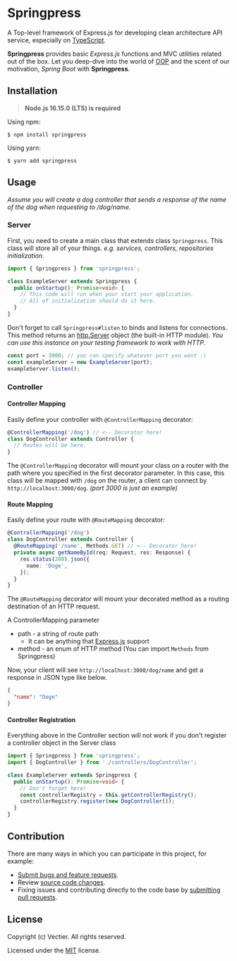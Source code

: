 # Springpress

A Top-level framework of Express.js for developing clean architecture API service, especially on [TypeScript](https://github.com/microsoft/TypeScript).

**Springpress** provides basic *Express.js* functions and MVC utilities related out of the box. Let you deep-dive into the world of [OOP](https://developer.mozilla.org/en-US/docs/Learn/JavaScript/Objects/Object-oriented_programming) and the scent of our motivation, *Spring Boot* with **Springpress**.

## Installation

> **Node.js 16.15.0 (LTS) is required**

Using npm:
```
$ npm install springpress
```

Using yarn:
```
$ yarn add springpress
```

## Usage

*Assume you will create a dog controller that sends a response of the name of the dog when requesting to /dog/name.*

### Server

First, you need to create a main class that extends class `Springpress`. This class will store all of your things. *e.g. services, controllers, repositories initialization*.

```ts
import { Springpress } from 'springpress';

class ExampleServer extends Springpress {
  public onStartup(): Promise<void> {
    // This code will run when your start your application.
    // All of initialization should do it here.
  }
}
```

Don't forget to call `Springpress#listen` to binds and listens for connections. This method returns an [http.Server](https://nodejs.org/docs/latest-v16.x/api/http.html#class-httpserver) object (the built-in HTTP module). *You can use this instance on your testing framework to work with HTTP*.

```ts
const port = 3000; // you can specify whatever port you want :)
const exampleServer = new ExampleServer(port);
exampleServer.listen();
```

### Controller

#### Controller Mapping

Easily define your controller with `@ControllerMapping` decorator:

```ts
@ControllerMapping('/dog') // <-- Decorator here!
class DogController extends Controller {
  // Routes will be here.
}
```

The `@ControllerMapping` decorator will mount your class on a router with the path where you specified in the first decorator parameter. In this case, this class will be mapped with `/dog` on the router, a client can connect by `http://localhost:3000/dog`. *(port 3000 is just an example)*

#### Route Mapping

Easily define your route with `@RouteMapping` decorator:

```ts
@ControllerMapping('/dog')
class DogController extends Controller {
  @RouteMapping('/name', Methods.GET) // <-- Decorator here!
  private async getNameById(req: Request, res: Response) {
    res.status(200).json({
      name: 'Doge',
    });
  }
}
```

The `@RouteMapping` decorator will mount your decorated method as a routing destination of an HTTP request.

A ControllerMapping parameter
- path - a string of route path
  - It can be anything that [Express.js](https://expressjs.com/en/4x/api.html#path-examples) support
- method - an enum of HTTP method (You can import `Methods` from Springpress)

Now, your client will see `http://localhost:3000/dog/name` and get a response in JSON type like below.

```json
{
  "name": "Doge"
}
```

#### Controller Registration

Everything above in the Controller section will not work if you don't register a controller object in the Server class

```ts
import { Springpress } from 'springpress';
import { DogController } from './controllers/DogController';

class ExampleServer extends Springpress {
  public onStartup(): Promise<void> {
    // Don't forget here!
    const controllerRegistry = this.getControllerRegistry();
    controllerRegistry.register(new DogController());
  }
}
```

## Contribution

There are many ways in which you can participate in this project, for example:

- [Submit bugs and feature requests](https://github.com/riflowth/springpress/issues).
- Review [source code changes](https://github.com/riflowth/tier-discord-bot/pulls).
- Fixing issues and contributing directly to the code base by [submitting pull requests](https://github.com/riflowth/tier-discord-bot/pulls).

## License

Copyright (c) Vectier. All rights reserved.

Licensed under the [MIT](https://github.com/riflowth/nextpress/blob/main/LICENSE) license.
